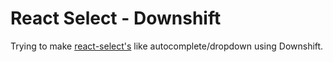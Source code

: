# React Select - Downshift

Trying to make [react-select's](https://github.com/JedWatson/react-select) like autocomplete/dropdown using Downshift.
